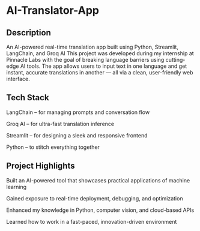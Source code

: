 # AI-Translator-App
## Description
An AI-powered real-time translation app built using Python, Streamlit, LangChain, and Groq AI
This project was developed during my internship at Pinnacle Labs with the goal of breaking language barriers using cutting-edge AI tools. The app allows users to input text in one language and get instant, accurate translations in another — all via a clean, user-friendly web interface.
## Tech Stack
LangChain – for managing prompts and conversation flow

Groq AI – for ultra-fast translation inference

Streamlit – for designing a sleek and responsive frontend

Python – to stitch everything together

## Project Highlights
Built an AI-powered tool that showcases practical applications of machine learning

Gained exposure to real-time deployment, debugging, and optimization

Enhanced my knowledge in Python, computer vision, and cloud-based APIs

Learned how to work in a fast-paced, innovation-driven environment

 
